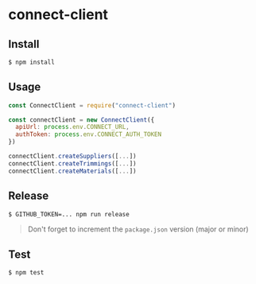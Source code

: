# connect-client

## Install

```sh
$ npm install
```

## Usage

```js
const ConnectClient = require("connect-client")

const connectClient = new ConnectClient({
  apiUrl: process.env.CONNECT_URL,
  authToken: process.env.CONNECT_AUTH_TOKEN
})

connectClient.createSuppliers([...])
connectClient.createTrimmings([...])
connectClient.createMaterials([...])
```

## Release

```sh
$ GITHUB_TOKEN=... npm run release
```

> Don't forget to increment the `package.json` version (major or minor)

## Test

```sh
$ npm test
```